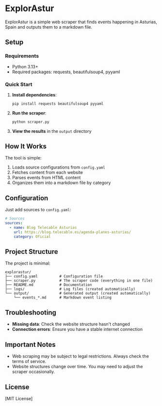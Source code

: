 # ExplorAstur

ExplorAstur is a simple web scraper that finds events happening in Asturias, Spain and outputs them to a markdown file.

## Setup

### Requirements
- Python 3.13+
- Required packages: requests, beautifulsoup4, pyyaml

### Quick Start

1. **Install dependencies**:
   ```bash
   pip install requests beautifulsoup4 pyyaml
   ```

2. **Run the scraper**:
   ```bash
   python scraper.py
   ```

3. **View the results** in the `output` directory

## How It Works

The tool is simple:
1. Loads source configurations from `config.yaml`
2. Fetches content from each website
3. Parses events from HTML content
4. Organizes them into a markdown file by category

## Configuration

Just add sources to `config.yaml`:

```yaml
# Sources
sources:
  - name: Blog Telecable Asturias
    url: https://blog.telecable.es/agenda-planes-asturias/
    category: Oficial
```

## Project Structure

The project is minimal:

```
explorastur/
├── config.yaml          # Configuration file
├── scraper.py           # The scraper code (everything in one file)
├── README.md            # Documentation
├── logs/                # Log files (created automatically)
└── output/              # Generated output (created automatically)
    └── events_*.md      # Markdown event listing
```

## Troubleshooting

- **Missing data**: Check the website structure hasn't changed
- **Connection errors**: Ensure you have a stable internet connection

## Important Notes

- Web scraping may be subject to legal restrictions. Always check the terms of service.
- Website structures change over time. You may need to adjust the scraper occasionally.

## License

[MIT License]
